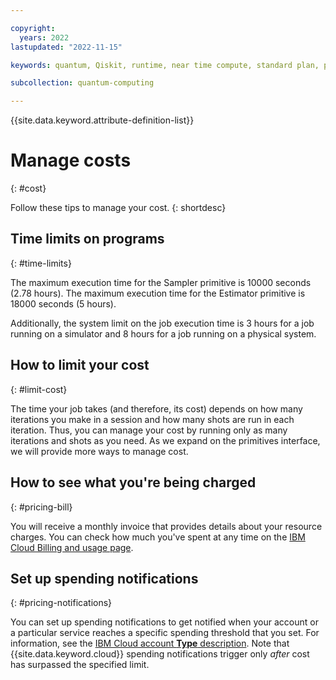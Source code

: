 ```yaml
---

copyright:
  years: 2022
lastupdated: "2022-11-15"

keywords: quantum, Qiskit, runtime, near time compute, standard plan, pay-as-you-go, lite plan

subcollection: quantum-computing

---
```


{{site.data.keyword.attribute-definition-list}}


# Manage costs
{: #cost}

Follow these tips to manage your cost.
{: shortdesc}


## Time limits on programs
{: #time-limits}

The maximum execution time for the Sampler primitive is 10000 seconds (2.78 hours). The maximum execution time for the Estimator primitive is 18000 seconds (5 hours).

Additionally, the system limit on the job execution time is 3 hours for a job running on a simulator and 8 hours for a job running on a physical system.

## How to limit your cost
{: #limit-cost}

The time your job takes (and therefore, its cost) depends on how many iterations you make in a session and how many shots are run in each iteration. Thus, you can manage your cost by running only as many iterations and shots as you need. As we expand on the primitives interface, we will provide more ways to manage cost. 

## How to see what you're being charged
{: #pricing-bill}

You will receive a monthly invoice that provides details about your resource charges. You can check how much you've spent at any time on the [IBM Cloud Billing and usage page](https://cloud.ibm.com/billing).

## Set up spending notifications
{: #pricing-notifications}

You can set up spending notifications to get notified when your account or a particular service reaches a specific spending threshold that you set. For information, see the [IBM Cloud account **Type** description](https://cloud.ibm.com/docs/account?topic=account-accounts). Note that {{site.data.keyword.cloud}} spending notifications trigger only _after_ cost has surpassed the specified limit.
